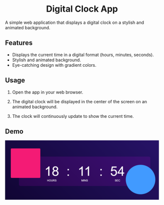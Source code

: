 <h1 align="center">Digital Clock App</h1>

A simple web application that displays a digital clock on a stylish and animated background.

## Features

- Displays the current time in a digital format (hours, minutes, seconds).
- Stylish and animated background.
- Eye-catching design with gradient colors.

## Usage

1. Open the app in your web browser.

2. The digital clock will be displayed in the center of the screen on an animated background.

3. The clock will continuously update to show the current time.

## Demo

<p align="center">
  <img src="images/demo.png" alt="Digital Clock Screenshot">
</p>
